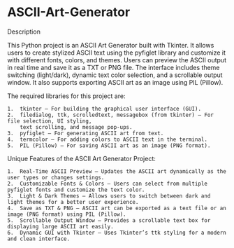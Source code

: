 # ASCII-Art-Generator

Description 

This Python project is an ASCII Art Generator built with Tkinter. It allows users to create stylized ASCII text using the pyfiglet library and customize it with different fonts, colors, and themes. Users can preview the ASCII output in real time and save it as a TXT or PNG file. The interface includes theme switching (light/dark), dynamic text color selection, and a scrollable output window. It also supports exporting ASCII art as an image using PIL (Pillow).

The required libraries for this project are:

	1.	tkinter – For building the graphical user interface (GUI).
	2.	filedialog, ttk, scrolledtext, messagebox (from tkinter) – For file selection, UI styling, 
 		text scrolling, and message pop-ups.
	3.	pyfiglet – For generating ASCII art from text.
	4.	termcolor – For adding colors to ASCII text in the terminal.
	5.	PIL (Pillow) – For saving ASCII art as an image (PNG format).

Unique Features of the ASCII Art Generator Project:

	1.	Real-Time ASCII Preview – Updates the ASCII art dynamically as the user types or changes settings.
	2.	Customizable Fonts & Colors – Users can select from multiple pyfiglet fonts and customize the text color.
	3.	Light & Dark Themes – Allows users to switch between dark and light themes for a better user experience.
	4.	Save as TXT & PNG – ASCII art can be exported as a text file or an image (PNG format) using PIL (Pillow).
	5.	Scrollable Output Window – Provides a scrollable text box for displaying large ASCII art easily.
	6.	Dynamic GUI with Tkinter – Uses Tkinter’s ttk styling for a modern and clean interface.
